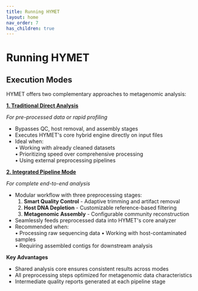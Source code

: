 ```yaml
---
title: Running HYMET
layout: home
nav_order: 7
has_children: true
---
```


# Running HYMET

## Execution Modes

HYMET offers two complementary approaches to metagenomic analysis:

[**1. Traditional Direct Analysis**](https://inesbmartins02.github.io/hymet-docs/hymetsimple.html) 

*For pre-processed data or rapid profiling*  
- Bypasses QC, host removal, and assembly stages  
- Executes HYMET's core hybrid engine directly on input files  
- Ideal when:  
  • Working with already cleaned datasets  
  • Prioritizing speed over comprehensive processing  
  • Using external preprocessing pipelines  

[**2. Integrated Pipeline Mode**](https://inesbmartins02.github.io/hymet-docs/integratedpipeline.md)
  
*For complete end-to-end analysis*  
- Modular workflow with three preprocessing stages:  
  1. **Smart Quality Control** - Adaptive trimming and artifact removal  
  2. **Host DNA Depletion** - Customizable reference-based filtering  
  3. **Metagenomic Assembly** - Configurable community reconstruction  
- Seamlessly feeds preprocessed data into HYMET's core analyzer  
- Recommended when:  
  • Processing raw sequencing data 
  • Working with host-contaminated samples  
  • Requiring assembled contigs for downstream analysis  

**Key Advantages**  
- Shared analysis core ensures consistent results across modes  
- All preprocessing steps optimized for metagenomic data characteristics  
- Intermediate quality reports generated at each pipeline stage
  
